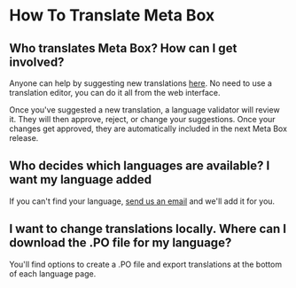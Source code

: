 # How To Translate Meta Box

## Who translates Meta Box? How can I get involved?

Anyone can help by suggesting new translations [here](https://translate.wordpress.org/projects/wp-plugins/meta-box). No need to use a translation editor, you can do it all from the web interface.

Once you've suggested a new translation, a language validator will review it. They will then approve, reject, or change your suggestions. Once your changes get approved, they are automatically included in the next Meta Box release.

## Who decides which languages are available? I want my language added

If you can't find your language, [send us an email](https://metabox.io) and we'll add it for you.

## I want to change translations locally. Where can I download the .PO file for my language?

You'll find options to create a .PO file and export translations at the bottom of each language page.
